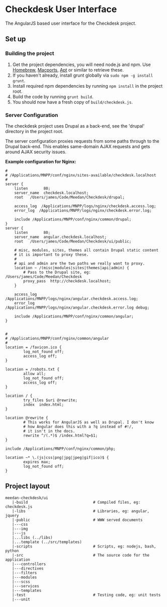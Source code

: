 # Checkdesk User Interface

The AngularJS based user interface for the Checkdesk project.


## Set up

### Building the project

1. Get the project dependencies, you will need node.js and npm. Use [Homebrew](http://mxcl.github.io/homebrew/), [Macports](http://www.macports.org/), [Apt](https://help.ubuntu.com/community/AptGet/Howto) or similar to retrieve these.
2. If you haven't already, install grunt globally via `sudo npm -g install grunt`.
3. Install required npm dependencies by running `npm install` in the project root.
4. Build the code by running `grunt build`.
5. You should now have a fresh copy of `build/checkdesk.js`.


### Server Configuration

The checkdesk project uses Drupal as a back-end, see the 'drupal' directory in the project root.

The server configuration proxies requests from some paths through to the Drupal back-end. This enables same-domain AJAX requests and gets around AJAX security issues.


**Example configuration for Nginx:**

    #
    # /Applications/MNPP/conf/nginx/sites-available/checkdesk.localhost
    #
    server {
        listen       80;
        server_name  checkdesk.localhost;
        root   /Users/james/Code/Meedan/Checkdesk/drupal;
    
        access_log  /Applications/MNPP/logs/nginx/checkdesk.access.log;
        error_log  /Applications/MNPP/logs/nginx/checkdesk.error.log;
    
        include /Applications/MNPP/conf/nginx/common/drupal;
    }
    server {
        listen       80;
        server_name  angular.checkdesk.localhost;
        root   /Users/james/Code/Meedan/Checkdesk/ui/public;
    
        # misc, modules, sites, themes all contain Drupal static content
        # it is important to proxy these.
        #
        # api and admin are the two paths we really want to proxy.
        location ~ /(misc|modules|sites|themes|api|admin) {
            # Pass to the Drupal site, eg: /Users/james/Code/Meedan/Checkdesk
            proxy_pass  http://checkdesk.localhost;
        }
    
        access_log  /Applications/MNPP/logs/nginx/angular.checkdesk.access.log;
        error_log  /Applications/MNPP/logs/nginx/angular.checkdesk.error.log debug;
    
        include /Applications/MNPP/conf/nginx/common/angular;
    }
    
    
    #
    # /Applications/MNPP/conf/nginx/common/angular
    #
    location = /favicon.ico {
            log_not_found off;
            access_log off;
    }
    
    location = /robots.txt {
            allow all;
            log_not_found off;
            access_log off;
    }
    
    location / {
            try_files $uri @rewrite;
            index  index.html;
    }
    
    location @rewrite {
            # This works for AngularJS as well as Drupal. I don't know
            # how Angular does this with a ?q instead of #!/,
            # it isn't in the docs.
            rewrite ^/(.*)$ /index.html?q=$1;
    }
    
    include /Applications/MNPP/conf/nginx/common/php;
    
    location ~* \.(js|css|png|jpg|jpeg|gif|ico)$ {
            expires max;
            log_not_found off;
    }


## Project layout

    meedan-checkdesk/ui
       |-build                             # Compiled files, eg: checkdesk.js
       |-libs                              # Libraries, eg: angular, jquery
       |-public                            # WWW served documents
       |---css
       |---img
       |---js
       |...libs (../libs)
       |...template (../src/templates)
       |-scripts                           # Scripts, eg: nodejs, bash, python
       |-src                               # The source code for the application
       |---controllers
       |---directives
       |---filters
       |---modules
       |---scss
       |---services
       |---templates
       |-test                              # Testing code, eg: unit tests
       |---unit
